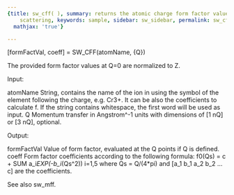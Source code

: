 ```yaml
---
{title: sw_cff( ), summary: returns the atomic charge form factor values for X-ray
    scattering, keywords: sample, sidebar: sw_sidebar, permalink: sw_cff.html, folder: swfiles,
  mathjax: 'true'}

---
```

 
[formFactVal, coeff] = SW_CFF(atomName, {Q})
 
The provided form factor values at Q=0 are normalized to Z.
 
Input:
 
atomName      String, contains the name of the ion in using the symbol of
              the element following the charge, e.g. Cr3+. It can be also
              the coefficients to calculate f. If the string contains
              whitespace, the first word will be used as input.
Q             Momentum transfer in Angstrom^-1 units with dimensions of
              [1 nQ] or [3 nQ], optional.
 
Output:
 
formFactVal   Value of form factor, evaluated at the Q points if Q is
              defined.
coeff         Form factor coefficients according to the following
              formula:
                  f0(Qs) = c + SUM a_i*EXP(-b_i*(Qs^2))
                               i=1,5
              where Qs = Q/(4*pi) and [a_1 b_1 a_2 b_2 ... c] are the
              coefficients.
 
See also sw_mff.
 

